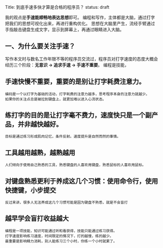 Title: 到底手速多快才算是合格的程序员？
status: draft

我的观点是**手速能顺畅地表达思想**即可。
编程和写作，主体都是大脑，通过打字把我们的思想可视化出来，再进行重构优化。
思想在大脑里产生，流经手臂通过手指敲击键盘生成文字，显示到屏幕上，再通过眼睛进入大脑。

## 一、为什么要关注手速？
写作本文时与数名工作年限不等的程序员交流过，程序员对打字速度的态度大概会经历三个阶段：**无意识 -> 追求手速 -> 手速不重要**。
    编程是技能，

## 手速快慢不重要，重要的是别让打字耗费注意力。
    编码是一个以打字为基础的活动，打字耗费的注意力越多，思考程序本身的注意力就越少。
    如果你的关注点总是被拉到键盘上，就更加难以进入心流状态。

## 练打字的目的是让打字毫不费力，速度快只是一个副产品，并非越快越好。
    目标是通过练习形成肌肉记忆，条件反射。速度提升是自然而然的事情。

## 工具越用越熟，越熟越用
    人们倾向于使用自己熟悉的工具，熟悉键盘的人喜欢用键盘，熟悉鼠标的人喜欢用鼠标。

## 对键盘熟悉更利于养成这几个习惯：使用命令行，使用快捷键，小步提交
    反过来讲，很多人无法养成这几个习惯可能是因为键盘不熟悉，就是不会盲打

## 越早学会盲打收益越大
    编程是一项技能，知识可能通过听和看获得，技能只能通过练习获得。
    打字速度影响练习速度，时间限定的情况下，打的越慢，练的越少。
    最重要是影响精力消耗，别人能练习三个小时，你练一个小时就累了。
